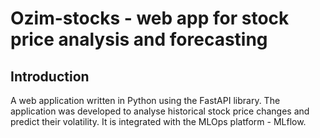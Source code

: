 # Ozim-stocks - web app for stock price analysis and forecasting
## Introduction 
A web application written in Python using the FastAPI library. The application was developed to analyse historical stock price changes and predict their volatility. It is integrated with the MLOps platform - MLflow.
